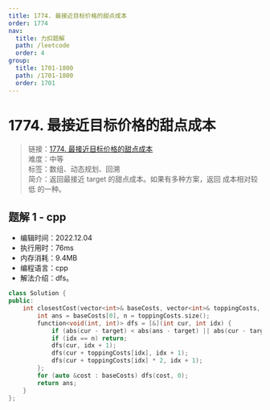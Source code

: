 ```yaml
---
title: 1774. 最接近目标价格的甜点成本
order: 1774
nav:
  title: 力扣题解
  path: /leetcode
  order: 4
group:
  title: 1701-1800
  path: /1701-1800
  order: 1701
---
```


# 1774. 最接近目标价格的甜点成本
    
> 链接：[1774. 最接近目标价格的甜点成本](https://leetcode.cn/problems/closest-dessert-cost)  
> 难度：中等  
> 标签：数组、动态规划、回溯  
> 简介：返回最接近 target 的甜点成本。如果有多种方案，返回 成本相对较低 的一种。
      
## 题解 1 - cpp
- 编辑时间：2022.12.04
- 执行用时：76ms
- 内存消耗：9.4MB
- 编程语言：cpp
- 解法介绍：dfs。
```cpp
class Solution {
public:
    int closestCost(vector<int>& baseCosts, vector<int>& toppingCosts, int target) {
        int ans = baseCosts[0], n = toppingCosts.size();
        function<void(int, int)> dfs = [&](int cur, int idx) {
            if (abs(cur - target) < abs(ans - target) || abs(cur - target) == abs(ans - target) && cur < ans) ans = cur;
            if (idx == n) return;
            dfs(cur, idx + 1);
            dfs(cur + toppingCosts[idx], idx + 1);
            dfs(cur + toppingCosts[idx] * 2, idx + 1);
        };
        for (auto &cost : baseCosts) dfs(cost, 0);
        return ans;
    }
};
```

      